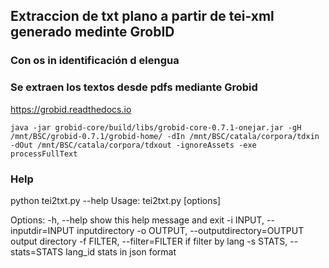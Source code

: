 ## Extraccion de txt plano a partir de tei-xml generado medinte GrobID
### Con os in identificación d elengua

### Se extraen los textos desde pdfs mediante Grobid

https://grobid.readthedocs.io


```
java -jar grobid-core/build/libs/grobid-core-0.7.1-onejar.jar -gH /mnt/BSC/grobid-0.7.1/grobid-home/ -dIn /mnt/BSC/catala/corpora/tdxin -dOut /mnt/BSC/catala/corpora/tdxout -ignoreAssets -exe processFullText
```

### Help

python tei2txt.py --help
Usage: tei2txt.py [options]

Options:
  -h, --help            show this help message and exit
  -i INPUT, --inputdir=INPUT
                        inputdirectory
  -o OUTPUT, --outputdirectory=OUTPUT
                        output directory
  -f FILTER, --filter=FILTER
                        if filter by lang
  -s STATS, --stats=STATS
                        lang_id stats in json format

